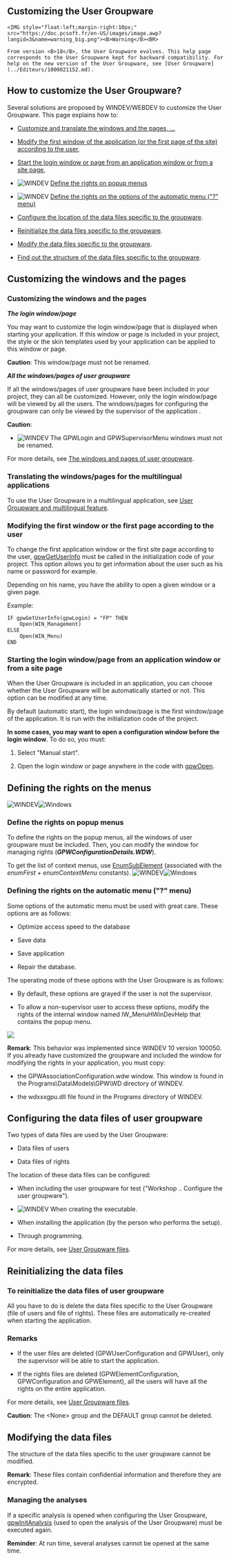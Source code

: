 
## Customizing the User Groupware
			

<DIV class="specObsolete">
	<IMG style="float:left;margin-right:10px;" src="https://doc.pcsoft.fr/en-US/images/image.awp?langid=3&name=warning_big.png"><B>Warning</B><BR>
	From version <B>18</B>, the User Groupware evolves. This help page corresponds to the User Groupware kept for backward compatibility. For help on the new version of the User Groupware, see [User Groupware](../Editeurs/1000021152.md). 
</DIV><a name="NOTE1"></a>
<a name="NOTE1_1"></a>


## How to customize the User Groupware?
<a name="how_customize_the_user_groupware_ELTTEXTE000278"></a>
Several solutions are proposed by WINDEV/WEBDEV to customize the User Groupware. This page explains how to:

- [Customize and translate the windows and the pages, ...](#NOTE2_1)

- [Modify the first window of the application (or the first page of the site) according to the user](#NOTE2_3),

- [Start the login window or page from an application window or from a site page](#NOTE2_4),

- ![WINDEV](https://doc.pcsoft.fr/ext/images/us/WD.png) [Define the rights on popup menus](#NOTE3_1)

- ![WINDEV](https://doc.pcsoft.fr/ext/images/us/WD.png) [Define the rights on the options of the automatic menu ("?" menu)](#NOTE3_2)

- [Configure the location of the data files specific to the groupware](#NOTE4_1).

- [Reinitialize the data files specific to the groupware](#NOTE5_1).

- [Modify the data files specific to the groupware](#NOTE6_1).

- [Find out the structure of the data files specific to the groupware](#NOTE6_2).








<a name="NOTE2"></a>
<a name="NOTE2_1"></a>


## Customizing the windows and the pages
<a name="customizing_the_windows_and_the_pages_ELTTEXTE000302"></a>


### Customizing the windows and the pages
<a name="customizing_the_windows_and_the_pages_ELTPARAGRAPHE000053"></a>

***The login window/page***

You may want to customize the login window/page that is displayed when starting your application. If this window or page is included in your project, the style or the skin templates used by your application can be applied to this window or page.

**Caution**: This window/page must not be renamed.

***All the windows/pages of user groupware***

If all the windows/pages of user groupware have been included in your project, they can all be customized. However, only the login window/page will be viewed by all the users. The windows/pages for configuring the groupware can only be viewed by the supervisor of the application .

**Caution**:

- ![WINDEV](https://doc.pcsoft.fr/ext/images/us/WD.png) The GPWLogin and GPWSupervisorMenu windows must not be renamed.




For more details, see [The windows and pages of user groupware](../Editeurs/2018010.md).
<a name="NOTE2_2"></a>


### Translating the windows/pages for the multilingual applications
<a name="translating_the_windowspages_for_the_multilingual_applications_ELTPARAGRAPHE000082"></a>

To use the User Groupware in a multilingual application, see [User Groupware and multilingual feature](../Editeurs/2018008.md).
<a name="NOTE2_3"></a>


### Modifying the first window or the first page according to the user
<a name="modifying_the_first_window_the_first_page_according_the_user_ELTPARAGRAPHE000092"></a>

To change the first application window or the first site page according to the user, [gpwGetUserInfo](../WDLang6/3041004.md) must be called in the initialization code of your project. This option allows you to get information about the user such as his name or password for example.

Depending on his name, you have the ability to open a given window or a given page.

Example:


```wl
IF gpwGetUserInfo(gpwLogin) = "FP" THEN
	Open(WIN_Management)
ELSE
	Open(WIN_Menu)
END
```

<a name="NOTE2_4"></a>


### Starting the login window/page from an application window or from a site page
<a name="starting_the_login_windowpage_from_application_window_from_site_page_ELTPARAGRAPHE000108"></a>

When the User Groupware is included in an application, you can choose whether the User Groupware will be automatically started or not. This option can be modified at any time.

By default (automatic start), the login window/page is the first window/page of the application. It is run with the initialization code of the project.

**In some cases, you may want to open a configuration window before the login window**. To do so, you must:

1. Select "Manual start".

2. Open the login window or page anywhere in the code with [gpwOpen](../WDLang6/3041002.md).




<a name="NOTE3"></a>
<a name="NOTE3_1"></a>


## Defining the rights on the menus
<a name="defining_the_rights_the_menus_ELTTEXTE000344"></a>
![WINDEV](https://doc.pcsoft.fr/ext/images/us/WD.png)![Windows](https://doc.pcsoft.fr/ext/images/us/WINDOWS.png) 

### Define the rights on popup menus
<a name="define_the_rights_popup_menus_ELTPARAGRAPHE000129"></a>

To define the rights on the popup menus, all the windows of user groupware must be included. Then, you can modify the window for managing rights (***GPWConfigurationDetails.WDW***). 

To get the list of context menus, use [EnumSubElement](../WDLang1/3064002.md) (associated with the *enumFirst + enumContextMenu* constants).
<a name="NOTE3_2"></a>
![WINDEV](https://doc.pcsoft.fr/ext/images/us/WD.png)![Windows](https://doc.pcsoft.fr/ext/images/us/WINDOWS.png) 

### Defining the rights on the automatic menu ("?" menu)
<a name="defining_the_rights_the_automatic_menu_menu_ELTPARAGRAPHE000143"></a>

Some options of the automatic menu must be used with great care. These options are as follows:

- Optimize access speed to the database

- Save data

- Save application

- Repair the database.




The operating mode of these options with the User Groupware is as follows:

- By default, these options are grayed if the user is not the supervisor.

- To allow a non-supervisor user to access these options, modify the rights of the internal window named IW_MenuHWinDevHelp that contains the popup menu.




![](https://doc.pcsoft.fr/en-US/images/image.awp?langid=3&name=menu_auto_gpw.gif)


**Remark**: This behavior was implemented since WINDEV 10 version 100050. If you already have customized the groupware and included the window for modifying the rights in your application, you must copy:

- the GPWAssociationConfiguration.wdw window. This window is found in the Programs\\Data\\Models\\GPW\\WD directory of WINDEV.

- the wdxxxgpu.dll file found in the Programs directory of WINDEV.




<a name="NOTE4"></a>
<a name="NOTE4_1"></a>


## Configuring the data files of user groupware
<a name="configuring_the_data_files_user_groupware_ELTTEXTE000374"></a>
Two types of data files are used by the User Groupware:

- Data files of users

- Data files of rights




The location of these data files can be configured:

- When including the user groupware for test ("Workshop .. Configure the user groupware").

- ![WINDEV](https://doc.pcsoft.fr/ext/images/us/WD.png) When creating the executable.

- When installing the application (by the person who performs the setup).

- Through programming.




For more details, see [User Groupware files](../Editeurs/2018002.md).

<a name="NOTE5"></a>
<a name="NOTE5_1"></a>


## Reinitializing the data files
<a name="reinitializing_the_data_files_ELTTEXTE000398"></a>


### To reinitialize the data files of user groupware
<a name="reinitialize_the_data_files_user_groupware_ELTPARAGRAPHE000193"></a>

All you have to do is delete the data files specific to the User Groupware (file of users and file of rights). These files are automatically re-created when starting the application.
<a name="NOTE5_2"></a>


### Remarks
<a name="remarks_ELTPARAGRAPHE000200"></a>

- If the user files are deleted (GPWUserConfiguration and GPWUser), only the supervisor will be able to start the application.

- If the rights files are deleted (GPWElementConfiguration, GPWConfiguration and GPWElement), all the users will have all the rights on the entire application.




For more details, see [User Groupware files](../Editeurs/2018002.md).

**Caution**: The &lt;None&gt; group and the DEFAULT group cannot be deleted.

<a name="NOTE6"></a>
<a name="NOTE6_1"></a>


## Modifying the data files
<a name="modifying_the_data_files_ELTTEXTE000428"></a>
The structure of the data files specific to the user groupware cannot be modified.

**Remark**: These files contain confidential information and therefore they are encrypted.
<a name="NOTE6_2"></a>


### Managing the analyses
<a name="managing_the_analyses_ELTPARAGRAPHE000224"></a>

If a specific analysis is opened when configuring the User Groupware, [gpwInitAnalysis](../WDLang6/3041005.md) (used to open the analysis of the User Groupware) must be executed again.

**Reminder**: At run time, several analyses cannot be opened at the same time.


